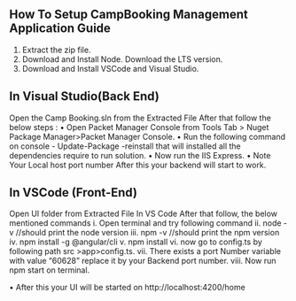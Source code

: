 
## How To Setup CampBooking Management Application Guide 
 
1. Extract the zip file.
2. Download and Install Node. Download the LTS version.
3. Download and Install VSCode and Visual Studio.


## In Visual Studio(Back End)
Open the Camp Booking.sln from the Extracted File 
After that follow the below steps :
• Open Packet Manager Console from Tools Tab > Nuget Package 
Manager>Packet Manager Console.
• Run the following command on console - Update-Package -reinstall that will 
installed all the dependencies require to run solution.
• Now run the IIS Express.
• Note Your Local host port number
After this your backend will start to work.

## In VSCode (Front-End)
Open UI folder from Extracted File In VS Code
After that follow, the below mentioned commands
i. Open terminal and try following command
ii. node -v //should print the node version
iii. npm -v //should print the npm version
iv. npm install -g @angular/cli
v. npm install
vi. now go to config.ts by following path src >app>config.ts.
vii. There exists a port Number variable with value “60628” replace it by your 
Backend port number.
viii. Now run npm start on terminal.

• After this your UI will be started on http://localhost:4200/home

